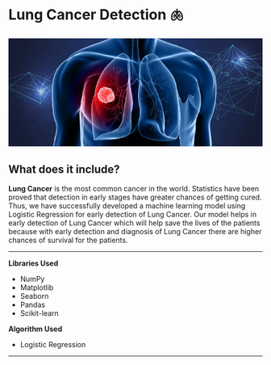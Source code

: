 # Lung Cancer Detection 🫁

<p align="left">
    <img src="images/lung_cancer.jpg" alt="BannerImage">
</p>


## <a name="system">What does it include?</a>

**Lung Cancer** is the most common cancer in the world. Statistics have been proved that detection in early stages have greater chances of getting cured. Thus, we have successfully developed a machine learning model using Logistic Regression for early detection of Lung Cancer. Our model helps in early detection of Lung Cancer which will help save the lives of the patients because with early detection and diagnosis of Lung Cancer there are higher chances of survival for the patients.

---

**Libraries Used**
- NumPy
- Matplotlib
- Seaborn
- Pandas
- Scikit-learn

**Algorithm Used**
- Logistic Regression

---